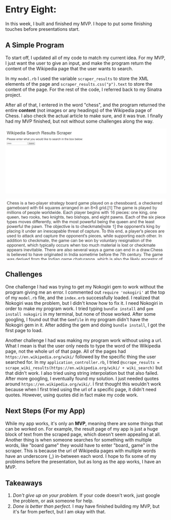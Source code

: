 # Entry Eight:

In this week, I built and finished my MVP. I hope to put some finishing touches before presentations start.

## A Simple Program

To start off, I updated all of my code to match my current idea. For my MVP, I just want the user to give an input, and make the program return the content of the Wikipedia page that the user wants to search. 

In my `model.rb` I used the variable `scraper_results` to store the XML elements of the page and `scraper_results.css("p").text` to store the content of the page. For the rest of the code, I referred back to my Sinatra project. 

After all of that, I entered in the word "chess", and the program returned the entire **content** (not images or any headings) of the Wikipedia page of Chess. I also check the actual article to make sure, and it was true. I finally had my MVP finished, but not without some challenges along the way. 

![Scraper App Index](../images/scraper-app-index.PNG)

![Scraper App Result](../images/scraper-app-result.PNG)

## Challenges

One challenge I had was trying to get my Nokogiri gem to work without the program giving me an error. I commented out `require 'nokogiri'` at the top of my `model.rb` file, and the `index.erb` successfully loaded. I realized that Nokogiri was the problem, but I didn't know how to fix it. I need Nokogiri in order to make my program work. I tried typing `bundle install` and `gem install nokogiri` in my terminal, but none of those worked. After some googling, I found out that the `Gemfile` in my program didn't have the Nokogiri gem in it. After adding the gem and doing `bundle install`, I got the first page to load.

Another challenge I had was making my program work without using a url. What I mean is that the user only needs to type the word of the Wikipedia page, not the whole url of that page. All of the pages had `https://en.wikipedia.org/wiki/` followed by the specific thing the user searched for. In my `application_controller.rb`, I tried `@scrape_results = scrape_wiki_results(https://en.wikipedia.org/wiki/ + wiki_search)` but that didn't work. I also tried using string interpolation but that also failed. After more googling, I eventually found my solution. I just needed quotes around `https://en.wikipedia.org/wiki/`. I first thought this wouldn't work because when I first tried using the url of a specific page, it didn't need quotes. However, using quotes did in fact make my code work.

## Next Steps (For my App)

While my app works, it's only an **MVP**, meaning there are some things that can be worked on. For example, the result page of my app is just a huge block of text from the scraped page, which doesn't seem appealing at all. Another thing is when someone searches for something with multiple words, like "board game" they would have to enter "board_ game" in the scraper. This is because the url of Wikipedia pages with multiple words have an underscore (_) in-between each word. I hope to fix some of my problems before the presentation, but as long as the app works, I have an MVP.

## Takeaways

1. *Don't give up on your problem.* If your code doesn't work, just google the problem, or ask someone for help.
2. *Done is better than perfect.* I may have finished building my MVP, but it's far from perfect, but I am okay with that. 